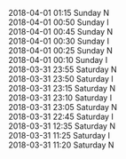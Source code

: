 2018-04-01 01:15 Sunday  N  
2018-04-01 00:50 Sunday  I  
2018-04-01 00:45 Sunday  N  
2018-04-01 00:30 Sunday  I  
2018-04-01 00:25 Sunday  N  
2018-04-01 00:10 Sunday  I  
2018-03-31 23:55 Saturday  N  
2018-03-31 23:50 Saturday  I  
2018-03-31 23:15 Saturday  N  
2018-03-31 23:10 Saturday  I  
2018-03-31 23:05 Saturday  N  
2018-03-31 22:45 Saturday  I  
2018-03-31 12:35 Saturday  N  
2018-03-31 11:25 Saturday  I  
2018-03-31 11:20 Saturday  N  
